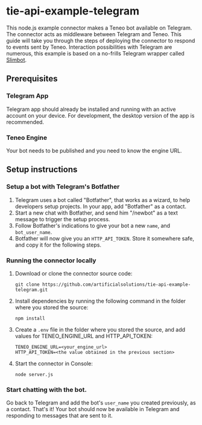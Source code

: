 # tie-api-example-telegram
This node.js example connector makes a Teneo bot available on Telegram. The connector acts as middleware between Telegram and Teneo. This guide will take you through the steps of deploying the connector to respond to events sent by Teneo. Interaction possibilities with Telegram are numerous, this example is based on a no-frills Telegram wrapper called [Slimbot](https://github.com/edisonchee/slimbot).


## Prerequisites

### Telegram App
Telegram app should already be installed and running with an active account on your device.
For development, the desktop version of the app is recommended.

### Teneo Engine
Your bot needs to be published and you need to know the engine URL.


## Setup instructions
### Setup a bot with Telegram's Botfather
1. Telegram uses a bot called "Botfather", that works as a wizard, to help developers setup projects. In your app, add "Botfather" as a contact.
2. Start a new chat with Botfather, and send him "/newbot" as a text message to trigger the setup process.
3. Follow Botfather's indications to give your bot a new `name`, and `bot_user_name`. 
4. Botfather will now give you an `HTTP_API_TOKEN`. Store it somewhere safe, and copy it for the following steps.


### Running the connector locally
1. Download or clone the connector source code:
    ```
    git clone https://github.com/artificialsolutions/tie-api-example-telegram.git
    ```
2. Install dependencies by running the following command in the folder where you stored the source:
    ```
    npm install
    ``` 
3. Create a `.env` file in the folder where you stored the source, and add values for TENEO_ENGINE_URL and HTTP_API_TOKEN:
    ```
    TENEO_ENGINE_URL=<your_engine_url>
    HTTP_API_TOKEN=<the value obtained in the previous section>
    ```
4. Start the connector in Console:
    ```
    node server.js
    ```

### Start chatting with the bot.
Go back to Telegram and add the bot's `user_name` you created previously, as a contact.
That's it! Your bot should now be available in Telegram and responding to messages that are sent to it.

